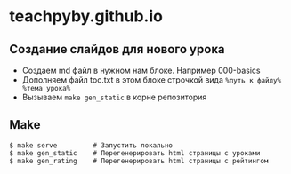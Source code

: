 # teachpyby.github.io

## Создание слайдов для нового урока

- Создаем md файл в нужном нам блоке. Например 000-basics
- Дополняем файл toc.txt в этом блоке строчкой вида `%путь к файлу% %тема урока%`
- Вызываем `make gen_static` в корне репозитория

## Make

```
$ make serve         # Запустить локально
$ make gen_static    # Перегенерировать html страницы с уроками
$ make gen_rating    # Перегенерировать html страницы с рейтингом
```
